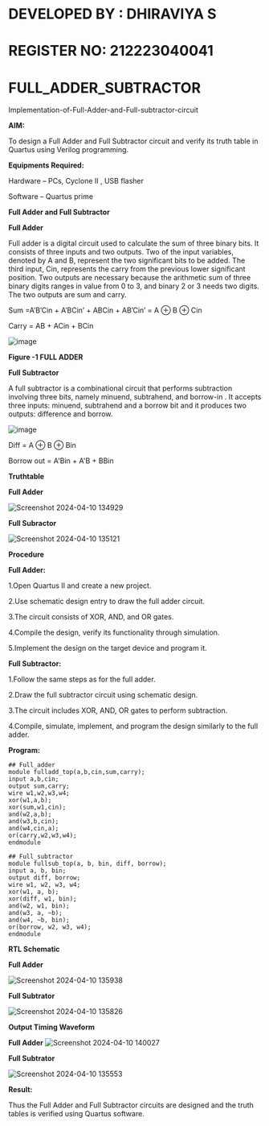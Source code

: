# DEVELOPED BY : DHIRAVIYA S
# REGISTER NO: 212223040041
# FULL_ADDER_SUBTRACTOR

Implementation-of-Full-Adder-and-Full-subtractor-circuit

**AIM:**

To design a Full Adder and Full Subtractor circuit and verify its truth table in Quartus using Verilog programming.

**Equipments Required:**

Hardware – PCs, Cyclone II , USB flasher

Software – Quartus prime

**Full Adder and Full Subtractor**

**Full Adder**

Full adder is a digital circuit used to calculate the sum of three binary bits. It consists of three inputs and two outputs. Two of the input variables, denoted by A and B, represent the two significant bits to be added. The third input, Cin, represents the carry from the previous lower significant position. Two outputs are necessary because the arithmetic sum of three binary digits ranges in value from 0 to 3, and binary 2 or 3 needs two digits. The two outputs are sum and carry.

Sum =A’B’Cin + A’BCin’ + ABCin + AB’Cin’ = A ⊕ B ⊕ Cin 

Carry = AB + ACin + BCin

![image](https://github.com/naavaneetha/FULL_ADDER_SUBTRACTOR/assets/154305477/0f30ba51-5ffb-4198-845f-18e054f675e7)

**Figure -1 FULL ADDER**

**Full Subtractor**

A full subtractor is a combinational circuit that performs subtraction involving three bits, namely minuend, subtrahend, and borrow-in . It accepts three inputs: minuend, subtrahend and a borrow bit and it produces two outputs: difference and borrow.

![image](https://github.com/naavaneetha/FULL_ADDER_SUBTRACTOR/assets/154305477/02b24f51-ab51-4304-9ad6-7b81ffc1ead5)

Diff = A ⊕ B ⊕ Bin 

Borrow out = A'Bin + A'B + BBin

**Truthtable**

**Full Adder**

![Screenshot 2024-04-10 134929](https://github.com/DHIRAVIYASUNDARAM/FULL_ADDER_SUBTRACTOR/assets/165143880/eaf33e90-34e1-41c7-871d-dee563b66d5c)

**Full Subractor**

![Screenshot 2024-04-10 135121](https://github.com/DHIRAVIYASUNDARAM/FULL_ADDER_SUBTRACTOR/assets/165143880/b9fb08f8-ae9c-40ca-b7bc-70db7c9c8835)


**Procedure**

**Full Adder:**

1.Open Quartus II and create a new project.

2.Use schematic design entry to draw the full adder circuit. 

3.The circuit consists of XOR, AND, and OR gates. 

4.Compile the design, verify its functionality through simulation. 

5.Implement the design on the target device and program it.

**Full Subtractor:** 

1.Follow the same steps as for the full adder. 

2.Draw the full subtractor circuit using schematic design. 

3.The circuit includes XOR, AND, OR gates to perform subtraction. 

4.Compile, simulate, implement, and program the design similarly to the full adder.

**Program:**

```
## Full_adder
module fulladd_top(a,b,cin,sum,carry);
input a,b,cin;
output sum,carry;
wire w1,w2,w3,w4;       
xor(w1,a,b);
xor(sum,w1,cin);        
and(w2,a,b);
and(w3,b,cin);
and(w4,cin,a);
or(carry,w2,w3,w4);
endmodule 

## Full_subtractor
module fullsub_top(a, b, bin, diff, borrow);
input a, b, bin;
output diff, borrow;
wire w1, w2, w3, w4;
xor(w1, a, b);
xor(diff, w1, bin);
and(w2, w1, bin);
and(w3, a, ~b);
and(w4, ~b, bin);
or(borrow, w2, w3, w4);
endmodule
```


**RTL Schematic**

**Full Adder**

![Screenshot 2024-04-10 135938](https://github.com/DHIRAVIYASUNDARAM/FULL_ADDER_SUBTRACTOR/assets/165143880/3c943f83-83aa-4646-837a-0549257610c8)

**Full Subtrator**

![Screenshot 2024-04-10 135826](https://github.com/DHIRAVIYASUNDARAM/FULL_ADDER_SUBTRACTOR/assets/165143880/77b070d3-64b6-4d53-9dde-c08361407af7)

**Output Timing Waveform**

**Full Adder**
![Screenshot 2024-04-10 140027](https://github.com/DHIRAVIYASUNDARAM/FULL_ADDER_SUBTRACTOR/assets/165143880/709cf2ab-8b99-45e6-9a5d-7d9dfc61d8ae)


**Full Subtrator**

![Screenshot 2024-04-10 135553](https://github.com/DHIRAVIYASUNDARAM/FULL_ADDER_SUBTRACTOR/assets/165143880/d9201020-a3f4-4e71-91ec-ba060cb5e31d)


**Result:**

Thus the Full Adder and Full Subtractor circuits are designed and the truth tables is verified using Quartus software.



